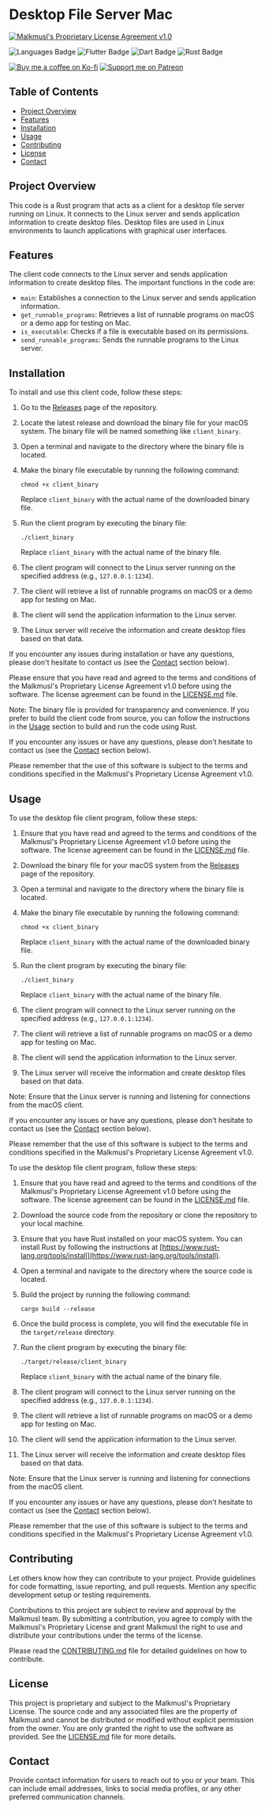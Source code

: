 # Desktop File Server Mac

[![Malkmusl's Proprietary License Agreement v1.0](https://img.shields.io/badge/License-Malkmusl's%20Proprietary%20License%20Agreement%20v1.0-red.svg?style=for-the-badge)](LICENSE.md)

![Languages Badge](https://img.shields.io/badge/Languages-818080?style=for-the-badge)  ![Flutter Badge](https://img.shields.io/badge/Flutter-02569B?style=for-the-badge&logo=flutter&logoColor=white)  ![Dart Badge](https://img.shields.io/badge/Dart-0175C2?style=for-the-badge&logo=dart&logoColor=white)  ![Rust Badge](https://img.shields.io/badge/Rust-000000?style=for-the-badge&logo=rust&logoColor=white)

[![Buy me a coffee on Ko-fi](https://img.shields.io/badge/Buy%20me%20a%20coffee-Ko--fi-%23FF5E5B.svg?style=for-the-badge)](https://ko-fi.com/your_username)  [![Support me on Patreon](https://img.shields.io/badge/Support%20me%20on-Patreon-orange.svg?style=for-the-badge)](https://www.patreon.com/your_username)

## Table of Contents

- [Project Overview](#project-overview)
- [Features](#features)
- [Installation](#installation)
- [Usage](#usage)
- [Contributing](#contributing)
- [License](#license)
- [Contact](#contact)

## Project Overview

This code is a Rust program that acts as a client for a desktop file server running on Linux. It connects to the Linux server and sends application information to create desktop files. Desktop files are used in Linux environments to launch applications with graphical user interfaces.

## Features

The client code connects to the Linux server and sends application information to create desktop files. The important functions in the code are:

- `main`: Establishes a connection to the Linux server and sends application information.
- `get_runnable_programs`: Retrieves a list of runnable programs on macOS or a demo app for testing on Mac.
- `is_executable`: Checks if a file is executable based on its permissions.
- `send_runnable_programs`: Sends the runnable programs to the Linux server.

## Installation

To install and use this client code, follow these steps:

1. Go to the [Releases](https://github.com/your_username/your_project/releases) page of the repository.

2. Locate the latest release and download the binary file for your macOS system. The binary file will be named something like `client_binary`.

3. Open a terminal and navigate to the directory where the binary file is located.

4. Make the binary file executable by running the following command:

   ```shell
   chmod +x client_binary
   ```

   Replace `client_binary` with the actual name of the downloaded binary file.

5. Run the client program by executing the binary file:

   ```shell
   ./client_binary
   ```

   Replace `client_binary` with the actual name of the binary file.

6. The client program will connect to the Linux server running on the specified address (e.g., `127.0.0.1:1234`).

7. The client will retrieve a list of runnable programs on macOS or a demo app for testing on Mac.

8. The client will send the application information to the Linux server.

9. The Linux server will receive the information and create desktop files based on that data.

If you encounter any issues during installation or have any questions, please don't hesitate to contact us (see the [Contact](#contact) section below).

Please ensure that you have read and agreed to the terms and conditions of the Malkmusl's Proprietary License Agreement v1.0 before using the software. The license agreement can be found in the [LICENSE.md](LICENSE.md) file.

Note: The binary file is provided for transparency and convenience. If you prefer to build the client code from source, you can follow the instructions in the [Usage](#usage) section to build and run the code using Rust.

If you encounter any issues or have any questions, please don't hesitate to contact us (see the [Contact](#contact) section below).

Please remember that the use of this software is subject to the terms and conditions specified in the Malkmusl's Proprietary License Agreement v1.0.

## Usage

To use the desktop file client program, follow these steps:

1. Ensure that you have read and agreed to the terms and conditions of the Malkmusl's Proprietary License Agreement v1.0 before using the software. The license agreement can be found in the [LICENSE.md](LICENSE.md) file.

2. Download the binary file for your macOS system from the [Releases](https://github.com/your_username/your_project/releases) page of the repository.

3. Open a terminal and navigate to the directory where the binary file is located.

4. Make the binary file executable by running the following command:

   ```shell
   chmod +x client_binary
   ```

   Replace `client_binary` with the actual name of the downloaded binary file.

5. Run the client program by executing the binary file:

   ```shell
   ./client_binary
   ```

   Replace `client_binary` with the actual name of the binary file.

6. The client program will connect to the Linux server running on the specified address (e.g., `127.0.0.1:1234`).

7. The client will retrieve a list of runnable programs on macOS or a demo app for testing on Mac.

8. The client will send the application information to the Linux server.

9. The Linux server will receive the information and create desktop files based on that data.

Note: Ensure that the Linux server is running and listening for connections from the macOS client.

If you encounter any issues or have any questions, please don't hesitate to contact us (see the [Contact](#contact) section below).

Please remember that the use of this software is subject to the terms and conditions specified in the Malkmusl's Proprietary License Agreement v1.0.

To use the desktop file client program, follow these steps:

1. Ensure that you have read and agreed to the terms and conditions of the Malkmusl's Proprietary License Agreement v1.0 before using the software. The license agreement can be found in the [LICENSE.md](LICENSE.md) file.

2. Download the source code from the repository or clone the repository to your local machine.

3. Ensure that you have Rust installed on your macOS system. You can install Rust by following the instructions at [https://www.rust-lang.org/tools/install](https://www.rust-lang.org/tools/install).

4. Open a terminal and navigate to the directory where the source code is located.

5. Build the project by running the following command:

   ```shell
   cargo build --release
   ```

6. Once the build process is complete, you will find the executable file in the `target/release` directory.

7. Run the client program by executing the binary file:

   ```shell
   ./target/release/client_binary
   ```

   Replace `client_binary` with the actual name of the binary file.

8. The client program will connect to the Linux server running on the specified address (e.g., `127.0.0.1:1234`).

9. The client will retrieve a list of runnable programs on macOS or a demo app for testing on Mac.

10. The client will send the application information to the Linux server.

11. The Linux server will receive the information and create desktop files based on that data.

Note: Ensure that the Linux server is running and listening for connections from the macOS client.

If you encounter any issues or have any questions, please don't hesitate to contact us (see the [Contact](#contact) section below).

Please remember that the use of this software is subject to the terms and conditions specified in the Malkmusl's Proprietary License Agreement v1.0.

## Contributing

Let others know how they can contribute to your project. Provide guidelines for code formatting, issue reporting, and pull requests. Mention any specific development setup or testing requirements.

Contributions to this project are subject to review and approval by the Malkmusl team. By submitting a contribution, you agree to comply with the Malkmusl's Proprietary License and grant Malkmusl the right to use and distribute your contributions under the terms of the license.

Please read the [CONTRIBUTING.md](CONTRIBUTING.md) file for detailed guidelines on how to contribute.

## License

This project is proprietary and subject to the Malkmusl's Proprietary License. The source code and any associated files are the property of Malkmusl and cannot be distributed or modified without explicit permission from the owner. You are only granted the right to use the software as provided. See the [LICENSE.md](LICENSE.md) file for more details.

## Contact

Provide contact information for users to reach out to you or your team. This can include email addresses, links to social media profiles, or any other preferred communication channels.
